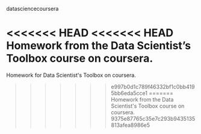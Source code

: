 datasciencecoursera

<<<<<<< HEAD
<<<<<<< HEAD
 Homework from the Data Scientist’s Toolbox course on coursera.
=======
Homework for Data Scientist's Toolbox on coursera. 
>>>>>>> e997b0d1c789f46332bf1c0bb4195bb6eda5cce1
=======
Homework from the Data Scientist's Toolbox course on coursera. 
>>>>>>> 9375e87765c35e7c293b9435135813afea8986e5

